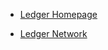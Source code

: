 * [Ledger Homepage](https://ledgerproject.eu/)

* [Ledger Network](https://fundingbox.com/c/ledger/)


